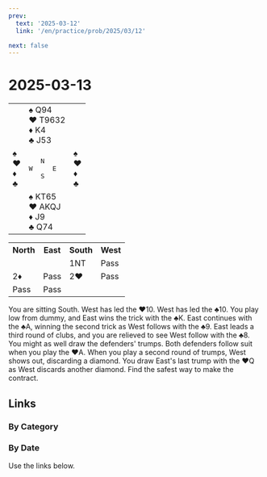 ```yaml
---
prev:
  text: '2025-03-12'
  link: '/en/practice/prob/2025/03/12'

next: false
---
```


# 2025-03-13

<table class="deal">
	<tr>
		<td></td>
		<td>♠ Q94<br>♥ T9632<br>♦ K4<br>♣ J53</td>
		<td></td>
	</tr>
	<tr>
		<td>♠ <br>♥ <br>♦ <br>♣ </td>
		<td><pre>   N<br>W     E<br>   S</pre></td>
		<td>♠ <br>♥ <br>♦ <br>♣ </td>
	</tr>
	<tr>
		<td></td>
		<td>♠ KT65<br>♥ AKQJ<br>♦ J9<br>♣ Q74</td>
		<td></td>
	</tr>
</table>

<table class="auction">
	<tr>
		<th>North</th>
		<th>East</th>
		<th>South</th>
		<th>West</th>
	</tr>
	<tr>
		<td></td>
		<td></td>
		<td>1NT</td>
		<td>Pass</td>
	</tr>
	<tr>
		<td>2♦</td>
		<td>Pass</td>
		<td>2♥</td>
		<td>Pass</td>
	</tr>
	<tr>
		<td>Pass</td>
		<td>Pass</td>
		<td></td>
		<td></td>
	</tr>
</table>

You are sitting South. West has led the ♥10. West has led the ♣10. You play low from dummy, and East wins the trick with the ♣K. East continues with the ♣A, winning the second trick as West follows with the ♣9. East leads a third round of clubs, and you are relieved to see West follow with the ♣8. You might as well draw the defenders' trumps. Both defenders follow suit when you play the ♥A. When you play a second round of trumps, West shows out, discarding a diamond. You draw East's last trump with the ♥Q as West discards another diamond. Find the safest way to make the contract.

## Links

[<Badge type="tip" text="Check Solution"/>](/en/learning/prob/2025/03/13)

### By Category

[<Badge type="tip" text="<--"/>](/en/practice/prob/2025/03/10)
[<Badge type="tip" text="Calendar"/>](/en/practice/calendar/2025/03)
[<Badge type="info" text="-->"/>](/en/practice/prob/2025/03/13#links)

### By Date

Use the links below.